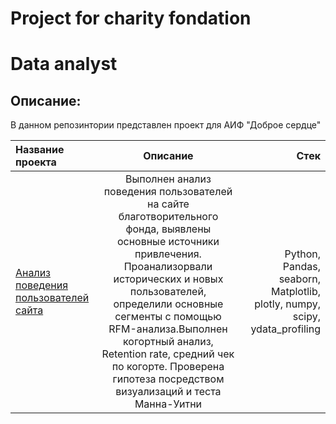 # Project for charity fondation

# Data analyst
## Описание:
В данном репозинтории представлен проект для АИФ "Доброе сердце"

| Название проекта | Описание  | Стек |
|:---------------- |:------------:| -------------:|
| [Анализ поведения пользователей сайта](https://nbviewer.org/github/whosdatt/charity-fondation/blob/main/%D0%90%D0%B8%D0%A4%20%D0%94%D0%BE%D0%B1%D1%80%D0%BE%D0%B5%20%D1%81%D0%B5%D1%80%D0%B4%D1%86%D0%B5.ipynb)        |Выполнен анализ поведения пользователей на сайте благотворительного фонда, выявлены основные источники привлечения. Проанализорвали исторических и новых пользователей, определили основные сегменты с помощью RFM-анализа.Выполнен когортный анализ, Retention rate, средний чек по когорте. Проверена гипотеза посредством визуализаций и теста Манна-Уитни    | Python, Pandas, seaborn, Matplotlib, plotly, numpy, scipy, ydata_profiling       |
